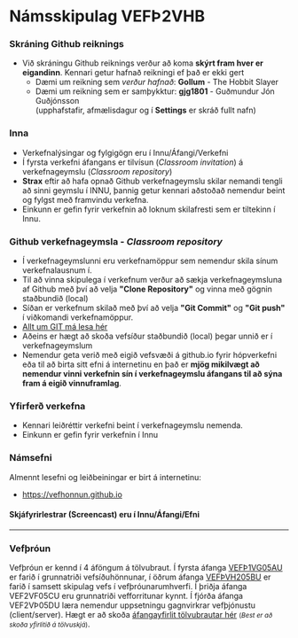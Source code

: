 # Námsskipulag VEFÞ2VHB

### Skráning Github reiknings

* Við skráningu Github reiknings verður að koma **skýrt fram hver er eigandinn**. Kennari getur hafnað reikningi ef það er ekki gert
  * Dæmi um reikning sem _verður hafnað_: **Gollum** - The Hobbit Slayer
  * Dæmi um reikning sem er samþykktur: **gjg1801** - Guðmundur Jón Guðjónsson <br> (upphafstafir, afmælisdagur og í **Settings** er skráð fullt nafn) 

### Inna 

* Verkefnalýsingar og fylgigögn eru í Innu/Áfangi/Verkefni
* Í fyrsta verkefni áfangans er tilvísun (_Classroom invitation_) á verkefnageymslu (_Classroom repository_)
* **Strax** eftir að hafa opnað Github verkefnageymslu skilar nemandi tengli að sinni geymslu  í INNU, þannig  getur kennari aðstoðað nemendur beint og fylgst með framvindu verkefna. 
* Einkunn er gefin fyrir verkefnin að loknum skilafresti sem er tiltekinn í Innu.

### Github verkefnageymsla - _Classroom repository_

* Í verkefnageymslunni eru verkefnamöppur sem nemendur skila sínum verkefnalausnum í. 
* Til að vinna skipulega í verkefnum verður að sækja verkefnageymsluna af Github með því að velja **"Clone Repository"** og vinna með gögnin staðbundið (local)
* Síðan er verkefnum skilað með því að velja **"Git Commit"** og **"Git push"**  í viðkomandi verkefnamöppur.
* [Allt um GIT má lesa hér](https://vefhonnun.github.io/verkstjorn/index.html)
* Aðeins er hægt að skoða vefsíður staðbundið (local) þegar unnið er í verkefnageymslum
* Nemendur geta verið með eigið vefsvæði á github.io fyrir hópverkefni eða til að birta sitt efni á internetinu en það er **mjög mikilvægt að nemendur vinni verkefnin sín í verkefnageymslu áfangans til að sýna fram á eigið vinnuframlag**. 

### Yfirferð verkefna

* Kennari leiðréttir verkefni beint í verkefnageymslu nemenda. 
* Einkunn er gefin fyrir verkefnin í Innu <br>

### Námsefni

Almennt lesefni og leiðbeiningar er birt á internetinu: 

* https://vefhonnun.github.io 

#### Skjáfyrirlestrar (Screencast) eru í Innu/Áfangi/Efni

<hr>

### Vefþróun

Vefþróun er kennd í 4 áföngum á tölvubraut. Í fyrsta áfanga [VEFÞ1VG05AU](https://vefgrunnur.github.io/) er farið í grunnatriði vefsíðuhönnunar, í öðrum áfanga [VEFÞVH205BU](https://vefhonnun.github.io/) er farið í samsett skipulag vefs í vefþróunarumhverfi. Í þriðja áfanga VEF2VF05CU eru grunnatriði vefforritunar kynnt. Í fjórða áfanga VEF2VÞ05DU læra nemendur uppsetningu gagnvirkrar vefþjónustu (client/server).  Hægt er að skoða <a href="https://tskoli.github.io"> áfangayfirlit tölvubrautar hér</a> <small>(_Best er að skoða yfirlitið á tölvuskjá_)</small>.


